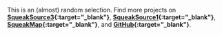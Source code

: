 This is an (almost) random selection. Find more projects on
**[SqueakSource3][ss3]{:target="_blank"}**,
**[SqueakSource1][ss]{:target="_blank"}**,
**[SqueakMap][sm]{:target="_blank"}**, and
**[GitHub][gh]{:target="_blank"}**.
     
[ss3]: https://ss3.gemtalksystems.com/
[ss]: https://squeaksource.com/
[sm]: https://map.squeak.org/
[gh]: https://github.com/search?o=desc&q=Squeak+language%3ASmalltalk&s=updated&type=Repositories
